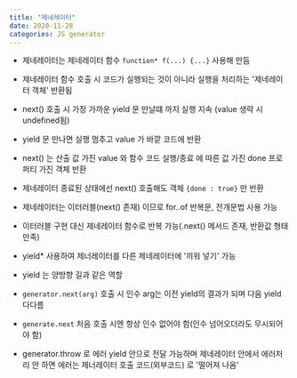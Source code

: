```yaml
---
title: "제네레이터"
date: 2020-11-28
categories: JS generator
---
```


- 제네레이터는 제네레이터 함수 `function* f(...) {...}` 사용해 만듬

- 제네레이터 함수 호출 시 코드가 실행되는 것이 아니라 실행을 처리하는 '제네레이터 객체' 반환됨

- next() 호출 시 가장 가까운 yield <value> 문 만날떄 까지 실행 지속 (value 생략 시 undefined됨)

- yield <value> 문 만나면 실행 멈추고 value 가 바깥 코드에 반환

- next() 는 산출 값 가진 value 와 함수 코드 실행/종료 에 따른 값 가진 done 프로퍼티 가진 객체 반환

- 제네레이터 종료된 상태에선 next() 호출해도 객체 `{done : true}` 만 반환

- 제네레이터는 이터러블(next() 존재) 이므로 for..of 반복문, 전개문법 사용 가능

- 이터러블 구현 대신 제네레이터 함수로 반복 가능(.next() 메서드 존재, 반환값 형태 만족)

- yield\* 사용하여 제너레이터를 다른 제네레이터에 '끼워 넣기' 가능

- yield 는 양방향 길과 같은 역할

- `generator.next(arg)` 호출 시 인수 arg는 이전 yield의 결과가 되며 다음 yield 다다름

- `generate.next` 처음 호출 시엔 항상 인수 없어야 함(인수 넘어오더라도 무시되어야 함)

- generator.throw 로 에러 yield 안으로 전달 가능하며 제네레이터 안에서 에러처리 안 하면 에러는 제너레이터 호출 코드(외부코드) 로 '떨어져 나옴'
